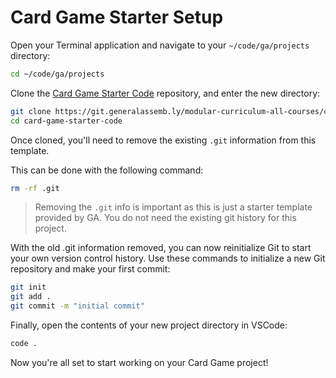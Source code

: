 <h1>
  <span class="headline">Card Game Starter</span>
  <span class="subhead">Setup</span>
</h1>

Open your Terminal application and navigate to your `~/code/ga/projects` directory:

```bash
cd ~/code/ga/projects
```

Clone the [Card Game Starter Code](https://git.generalassemb.ly/modular-curriculum-all-courses/card-game-starter-code) repository, and enter the new directory: 

```bash
git clone https://git.generalassemb.ly/modular-curriculum-all-courses/card-game-starter-code.git
cd card-game-starter-code
```

Once cloned, you'll need to remove the existing `.git` information from this template. 

This can be done with the following command:

```bash
rm -rf .git
```

> Removing the `.git` info is important as this is just a starter template provided by GA. You do not need the existing git history for this project.


With the old .git information removed, you can now reinitialize Git to start your own version control history. 
Use these commands to initialize a new Git repository and make your first commit:

```bash
git init
git add . 
git commit -m "initial commit"
```

Finally, open the contents of your new project directory in VSCode:

```bash
code .
```

Now you're all set to start working on your Card Game project!